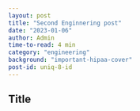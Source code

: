 ```yaml
---
layout: post
title: "Second Enginnering post"
date: "2023-01-06"
author: Admin
time-to-read: 4 min
category: "engineering"
background: "important-hipaa-cover"
post-id: uniq-8-id
---
```


## Title